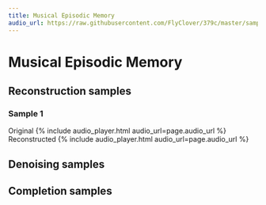 ```yaml
---
title: Musical Episodic Memory
audio_url: https://raw.githubusercontent.com/FlyClover/379c/master/samples/reconstruct/original_0.wav
---
```


# Musical Episodic Memory

## Reconstruction samples

### Sample 1
Original
{% include audio_player.html audio_url=page.audio_url %}
Reconstructed
{% include audio_player.html audio_url=page.audio_url %}



## Denoising samples

## Completion samples

